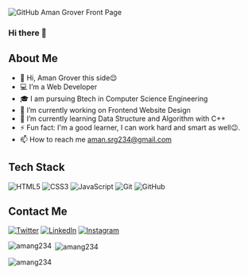 ![GitHub Aman Grover Front Page](https://github.com/amang234/amang234/assets/60424294/712f9bbb-c55e-4acb-b7c4-8126361cebc3)

### Hi there 👋

## About Me
- 👋 Hi, Aman Grover this side😌
- 💻 I’m a Web Developer 
- 🎓 I am pursuing Btech in Computer Science Engineering
- 🔭 I’m currently working on Frontend Website Design 
- 🌱 I’m currently learning Data Structure and Algorithm with C++
- ⚡ Fun fact: I'm a good learner, I can work hard and smart as well😉.
- 📫 How to reach me aman.srg234@gmail.com

## Tech Stack 
![HTML5](https://img.shields.io/badge/html5-%23E34F26.svg?style=for-the-badge&logo=html5&logoColor=white) 	![CSS3](https://img.shields.io/badge/css3-%231572B6.svg?style=for-the-badge&logo=css3&logoColor=white)  ![JavaScript](https://img.shields.io/badge/javascript-%23323330.svg?style=for-the-badge&logo=javascript&logoColor=%23F7DF1E)  ![Git](https://img.shields.io/badge/git-%23F05033.svg?style=for-the-badge&logo=git&logoColor=white) ![GitHub](https://img.shields.io/badge/github-%23121011.svg?style=for-the-badge&logo=github&logoColor=white) 

## Contact Me
[![Twitter](https://img.shields.io/badge/Twitter-%231DA1F2.svg?style=for-the-badge&logo=Twitter&logoColor=white)](https://twitter.com/AmanSrg234?t=CTITapbX884ZW_cjNNNfBg&s=08) 	[![LinkedIn](https://img.shields.io/badge/linkedin-%230077B5.svg?style=for-the-badge&logo=linkedin&logoColor=white)](https://www.linkedin.com/in/aman-grover-966b101b1)
[![Instagram](https://img.shields.io/badge/instagram-2E3340.svg?style=for-the-badge&logo=instagram&logoColor=white)](https://instagram.com/aman._.grover?igshid=NzMyMjgxZWIzNw==)


<p><img align="left" src="https://github-readme-stats.vercel.app/api/top-langs/?username=amang234&layout=compact&hide=html&theme=dark" alt="amang234" /></p>

<p>&nbsp;<img align="center" src="https://github-readme-stats.vercel.app/api?username=amang234&show_icons=true&locale=en&theme=dark" alt="amang234" /></p>

<p><img align="center" src="https://github-readme-streak-stats.herokuapp.com/?user=amang234&theme=dark" alt="amang234" /></p>
